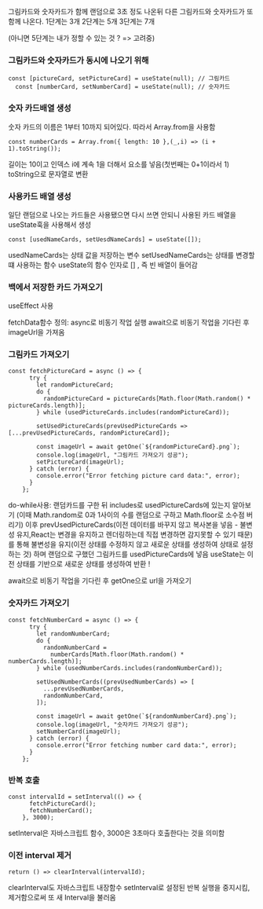 그림카드와 숫자카드가 함께 랜덤으로 3초 정도 나온뒤 다른 그림카드와 숫자카드가 또 함께 나온다.
1단계는 3개
2단계는 5개
3단계는 7개

(아니면 5단계는 내가 정할 수 있는 것 ? => 고려중)

### 그림카드와 숫자카드가 동시에 나오기 위해

```
const [pictureCard, setPictureCard] = useState(null); // 그림카드
  const [numberCard, setNumberCard] = useState(null); // 숫자카드
```

### 숫자 카드배열 생성

숫자 카드의 이름은 1부터 10까지 되어있다.
따라서 Array.from을 사용함

```
const numberCards = Array.from({ length: 10 },(_,i) => (i + 1).toString());
```

길이는 10이고 인덱스 i에 계속 1을 더해서 요소를 넣음(첫번째는 0+1이라서 1)
toString으로 문자열로 변환

### 사용카드 배열 생성

일단 랜덤으로 나오는 카드들은 사용됐으면 다시 쓰면 안되니 사용된 카드 배열을 useState훅을 사용해서 생성

```
const [usedNameCards, setUesdNameCards] = useState([]);
```

usedNameCards는 상태 값을 저장하는 변수
setUsedNameCards는 상태를 변경할 떄 사용하는 함수
useState의 함수 인자로 [] , 즉 빈 배열이 들어감

### 백에서 저장한 카드 가져오기

useEffect 사용

fetchData함수 정의:
async로 비동기 작업 실행
await으로 비동기 작업을 기다린 후 imageUrl을 가져옴

### 그림카드 가져오기

```
const fetchPictureCard = async () => {
      try {
        let randomPictureCard;
        do {
          randomPictureCard = pictureCards[Math.floor(Math.random() * pictureCards.length)];
        } while (usedPictureCards.includes(randomPictureCard));

        setUsedPictureCards(prevUsedPictureCards => [...prevUsedPictureCards, randomPictureCard]);

        const imageUrl = await getOne(`${randomPictureCard}.png`);
        console.log(imageUrl, "그림카드 가져오기 성공");
        setPictureCard(imageUrl);
      } catch (error) {
        console.error("Error fetching picture card data:", error);
      }
    };
```

do-while사용: 랜덤카드를 구한 뒤 includes로 usedPictureCards에 있는지 알아보기
(이때 Math.random로 0과 1사이의 수를 랜덤으로 구하고 Math.floor로 소수점 버리기)
이후 prevUsedPictureCards(이전 데이터를 바꾸지 않고 복사본을 넣음 - 불변성 유지,React는 변경을 유지하고 렌더링하는데 직접 변경하면 감지못할 수 있기 때문)를 통해 불변성을 유지(이전 상태를 수정하지 않고 새로운 상태를 생성하여 상태로 설정하는 것) 하며 랜덤으로 구했던 그림카드를 usedPictureCards에 넣음
useState는 이전 상태를 기반으로 새로운 상태를 생성하여 반환 !

await으로 비동기 작업을 기다린 후 getOne으로 url을 가져오기

### 숫자카드 가져오기

```
const fetchNumberCard = async () => {
      try {
        let randomNumberCard;
        do {
          randomNumberCard =
            numberCards[Math.floor(Math.random() * numberCards.length)];
        } while (usedNumberCards.includes(randomNumberCard));

        setUsedNumberCards((prevUsedNumberCards) => [
          ...prevUsedNumberCards,
          randomNumberCard,
        ]);

        const imageUrl = await getOne(`${randomNumberCard}.png`);
        console.log(imageUrl, "숫자카드 가져오기 성공");
        setNumberCard(imageUrl);
      } catch (error) {
        console.error("Error fetching number card data:", error);
      }
    };
```

### 반복 호출

```
const intervalId = setInterval(() => {
      fetchPictureCard();
      fetchNumberCard();
    }, 3000);
```

setInterval은 자바스크립트 함수, 3000은 3초마다 호출한다는 것을 의미함

### 이전 interval 제거

```
return () => clearInterval(intervalId);

```

clearInterval도 자바스크립트 내장함수
setInterval로 설정된 반복 실행을 중지시킴, 제거함으로써 또 새 Interval을 불러옴

